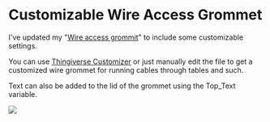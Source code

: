 Customizable Wire Access Grommet
=============================
I've updated my "[Wire access grommit](http://www.thingiverse.com/thing:7902)" to include some customizable settings. 

You can use [Thingiverse Customizer](http://www.thingiverse.com/thing:273159) or just manually edit the file to get a customized wire grommet for running cables through tables and such.

Text can also be added to the lid of the grommet using the Top_Text variable.

![](https://raw.github.com/thenewhobbyist/OpenSCAD/master/Customizable%20Wire%20Access%20Grommet/Customizable_Grommet_Printed.JPG)